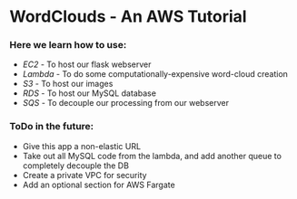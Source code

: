# WordClouds - An AWS Tutorial

### Here we learn how to use:
* *EC2* - To host our flask webserver
* *Lambda* - To do some computationally-expensive word-cloud creation
* *S3* - To host our images 
* *RDS* - To host our MySQL database
* *SQS* - To decouple our processing from our webserver


### ToDo in the future:
* Give this app a non-elastic URL
* Take out all MySQL code from the lambda, and add another queue to completely decouple the DB
* Create a private VPC for security
* Add an optional section for AWS Fargate 